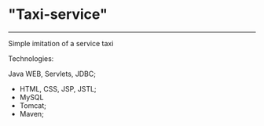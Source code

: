 # "Taxi-service"
****
Simple imitation of a service taxi 

Technologies:

Java WEB, Servlets, JDBC;
- HTML, CSS, JSP, JSTL;
- MySQL
- Tomcat;
- Maven;
